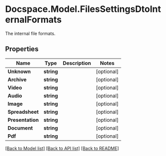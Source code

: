 # Docspace.Model.FilesSettingsDtoInternalFormats
The internal file formats.

## Properties

Name | Type | Description | Notes
------------ | ------------- | ------------- | -------------
**Unknown** | **string** |  | [optional] 
**Archive** | **string** |  | [optional] 
**Video** | **string** |  | [optional] 
**Audio** | **string** |  | [optional] 
**Image** | **string** |  | [optional] 
**Spreadsheet** | **string** |  | [optional] 
**Presentation** | **string** |  | [optional] 
**Document** | **string** |  | [optional] 
**Pdf** | **string** |  | [optional] 

[[Back to Model list]](../README.md#documentation-for-models) [[Back to API list]](../README.md#documentation-for-api-endpoints) [[Back to README]](../README.md)

